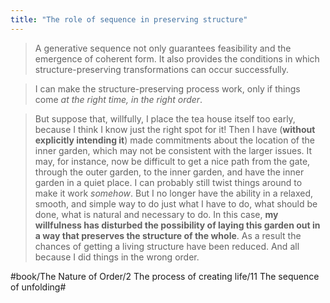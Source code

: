 ```yaml
---
title: "The role of sequence in preserving structure"
---
```


> A generative sequence not only guarantees feasibility and the emergence of coherent form. It also provides the conditions in which structure-preserving transformations can occur successfully.  

> I can make the structure-preserving process work, only if things come *at the right time, in the right order*.  

> But suppose that, willfully, I place the tea house itself too early, because I think I know just the right spot for it! Then I have (**without explicitly intending it**) made commitments about the location of the inner garden, which may not be consistent with the larger issues. It may, for instance, now be difficult to get a nice path from the gate, through the outer garden, to the inner garden, and have the inner garden in a quiet place. I can probably still twist things around to make it work *somehow*. But I no longer have the ability in a relaxed, smooth, and simple way to do just what I have to do, what should be done, what is natural and necessary to do. In this case, **my willfulness has disturbed the possibility of laying this garden out in a way that preserves the structure of the whole**. As a result the chances of getting a living structure have been reduced. And all because I did things in the wrong order.  

#book/The Nature of Order/2 The process of creating life/11 The sequence of unfolding#